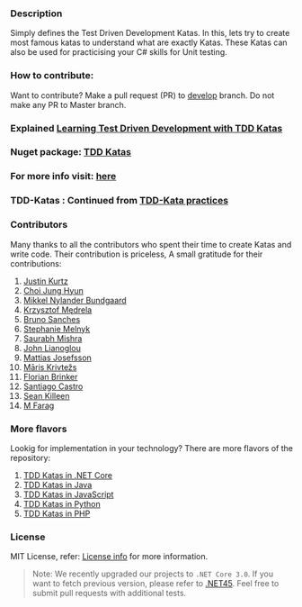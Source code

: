 ### Description
Simply defines the Test Driven Development Katas. In this, lets try to create most famous katas to understand what are exactly Katas. These Katas can also be used for practicising your C# skills for Unit testing.

### How to contribute:
Want to contribute? Make a pull request (PR) to [develop](https://github.com/garora/TDD-Katas/tree/develop) branch. Do not make any PR to Master branch.

### Explained [Learning Test Driven Development with TDD Katas](http://goo.gl/5NYpVI)
### Nuget package: [TDD Katas](https://www.nuget.org/packages/TDD.Katas/)

### For more info visit: [here](http://garora.github.io/TDD-Katas/)
### TDD-Katas : Continued from [TDD-Kata practices](http://tddkatas.codeplex.com/)

### Contributors
Many thanks to all the contributors who spent their time to create Katas and write code. Their contribution is priceless, A small gratitude for their contributions:

 1. [Justin Kurtz](https://github.com/justinkurtz)
 2. [Choi Jung Hyun](https://github.com/cjhnim)
 3. [Mikkel Nylander Bundgaard](https://github.com/mikkelbu)
 4. [Krzysztof Mędrela](https://github.com/chrismedrela)
 5. [Bruno Sanches](https://github.com/brunops)
 6. [Stephanie Melnyk](https://github.com/smelnyk-va)
 7. [Saurabh Mishra](https://github.com/saurabh9694)
 8. [John Lianoglou](https://github.com/prometheas)
 9. [Mattias Josefsson](https://github.com/matjos)
 10. [Māris Krivtežs](https://github.com/marisks)
 11. [Florian Brinker](https://github.com/fbrinker)
 12. [Santiago Castro](https://github.com/bryant1410)
 13. [Sean Killeen](https://github.com/SeanKilleen)
 14. [M Farag](https://github.com/MoeFarag)
 
### More flavors
Lookig for implementation in your technology? There are more flavors of the repository:

 1. [TDD Katas in .NET Core](https://github.com/garora/TDD-Katas-NETCore)
 2. [TDD Katas in Java](https://github.com/garora/TDD-Katas-Java)
 3. [TDD Katas in JavaScript](https://github.com/garora/TDD-Katas-JavaScript)
 4. [TDD Katas in Python](https://github.com/garora/TDD-Katas-Python)
 5. [TDD Katas in PHP](https://github.com/garora/TDD-Katas-PHP)

### License
MIT License, refer: [License info](/LICENSE.txt) for more information.

> Note: We recently upgraded our projects to `.NET Core 3.0`. If you want to fetch previous version, please refer to [.NET45](https://github.com/garora/TDD-Katas/tree/net45). Feel free to submit pull requests with additional tests.
